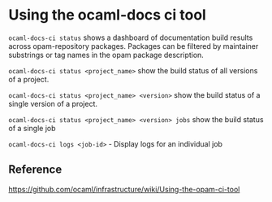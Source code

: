 # Using the ocaml-docs ci tool

`ocaml-docs-ci status`  shows a dashboard of documentation build results across opam-repository packages. Packages can be filtered by maintainer substrings or tag names in the opam package description.

`ocaml-docs-ci status <project_name>` show the build status of all versions of a project.

`ocaml-docs-ci status <project_name> <version>` show the build status of a single version of a project.

`ocaml-docs-ci status <project_name> <version> jobs` show the build status of a single job

`ocaml-docs-ci logs <job-id>` - Display logs for an individual job

## Reference
https://github.com/ocaml/infrastructure/wiki/Using-the-opam-ci-tool

